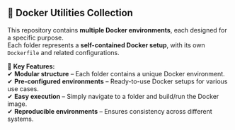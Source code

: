 ## **🚀 Docker Utilities Collection**  

This repository contains **multiple Docker environments**, each designed for a specific purpose.  
Each folder represents a **self-contained Docker setup**, with its own `Dockerfile` and related configurations.  

🔹 **Key Features:**  
✔ **Modular structure** – Each folder contains a unique Docker environment.  
✔ **Pre-configured environments** – Ready-to-use Docker setups for various use cases.  
✔ **Easy execution** – Simply navigate to a folder and build/run the Docker image.  
✔ **Reproducible environments** – Ensures consistency across different systems.  

